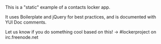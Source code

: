 This is a "static" example of a contacts locker app.

It uses Boilerplate and jQuery for best practices, and is documented with YUI Doc comments.

Let us know if you do something cool based on this!
-> #lockerproject on irc.freenode.net
